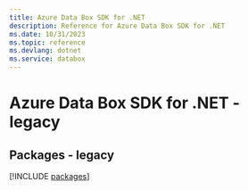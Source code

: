 ```yaml
---
title: Azure Data Box SDK for .NET
description: Reference for Azure Data Box SDK for .NET
ms.date: 10/31/2023
ms.topic: reference
ms.devlang: dotnet
ms.service: databox
---
```

# Azure Data Box SDK for .NET - legacy
## Packages - legacy
[!INCLUDE [packages](data-box-index.md)]
